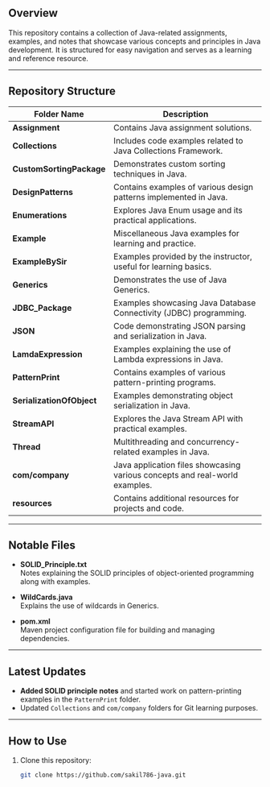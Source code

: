 
## Overview
This repository contains a collection of Java-related assignments, examples, and notes that showcase various concepts and principles in Java development. It is structured for easy navigation and serves as a learning and reference resource.

---

## Repository Structure

| **Folder Name**            | **Description**                                                                           |
|-----------------------------|-------------------------------------------------------------------------------------------|
| **Assignment**              | Contains Java assignment solutions.                                                      |
| **Collections**             | Includes code examples related to Java Collections Framework.                            |
| **CustomSortingPackage**    | Demonstrates custom sorting techniques in Java.                                          |
| **DesignPatterns**          | Contains examples of various design patterns implemented in Java.                        |
| **Enumerations**            | Explores Java Enum usage and its practical applications.                                 |
| **Example**                 | Miscellaneous Java examples for learning and practice.                                   |
| **ExampleBySir**            | Examples provided by the instructor, useful for learning basics.                         |
| **Generics**                | Demonstrates the use of Java Generics.                                                   |
| **JDBC_Package**            | Examples showcasing Java Database Connectivity (JDBC) programming.                       |
| **JSON**                    | Code demonstrating JSON parsing and serialization in Java.                               |
| **LamdaExpression**         | Examples explaining the use of Lambda expressions in Java.                               |
| **PatternPrint**            | Contains examples of various pattern-printing programs.                                  |
| **SerializationOfObject**   | Examples demonstrating object serialization in Java.                                     |
| **StreamAPI**               | Explores the Java Stream API with practical examples.                                    |
| **Thread**                  | Multithreading and concurrency-related examples in Java.                                 |
| **com/company**             | Java application files showcasing various concepts and real-world examples.              |
| **resources**               | Contains additional resources for projects and code.                                     |

---

## Notable Files
- **SOLID_Principle.txt**  
  Notes explaining the SOLID principles of object-oriented programming along with examples.  

- **WildCards.java**  
  Explains the use of wildcards in Generics.

- **pom.xml**  
  Maven project configuration file for building and managing dependencies.

---

## Latest Updates
- **Added SOLID principle notes** and started work on pattern-printing examples in the `PatternPrint` folder.
- Updated `Collections` and `com/company` folders for Git learning purposes.

---

## How to Use
1. Clone this repository:
   ```bash
   git clone https://github.com/sakil786-java.git
